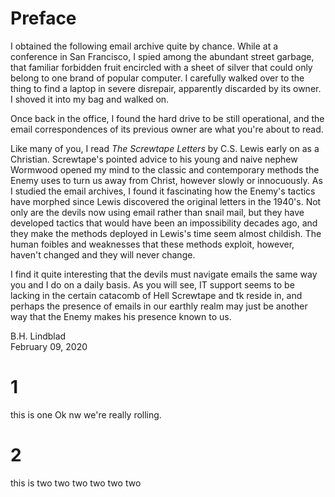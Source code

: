 Preface
=======

I obtained the following email archive quite by chance. While at a
conference in San Francisco, I spied among the abundant street garbage,
that familiar forbidden fruit encircled with a sheet of silver that
could only belong to one brand of popular computer. I carefully walked
over to the thing to find a laptop in severe disrepair, apparently
discarded by its owner. I shoved it into my bag and walked on.

Once back in the office, I found the hard drive to be still operational,
and the email correspondences of its previous owner are what you're
about to read.

Like many of you, I read *The Screwtape Letters* by C.S. Lewis early on
as a Christian. Screwtape's pointed advice to his young and naive nephew
Wormwood opened my mind to the classic and contemporary methods the
Enemy uses to turn us away from Christ, however slowly or innocuously.
As I studied the email archives, I found it fascinating how the Enemy's
tactics have morphed since Lewis discovered the original letters in the
1940's. Not only are the devils now using email rather than snail mail,
but they have developed tactics that would have been an impossibility
decades ago, and they make the methods deployed in Lewis's time seem
almost childish. The human foibles and weaknesses that these methods
exploit, however, haven't changed and they will never change.

I find it quite interesting that the devils must navigate emails the
same way you and I do on a daily basis. As you will see, IT support
seems to be lacking in the certain catacomb of Hell Screwtape and tk
reside in, and perhaps the presence of emails in our earthly realm may
just be another way that the Enemy makes his presence known to us.

B.H. Lindblad\
February 09, 2020

1
=

this is one Ok nw we're really rolling.

2
=

this is two two two two two two
